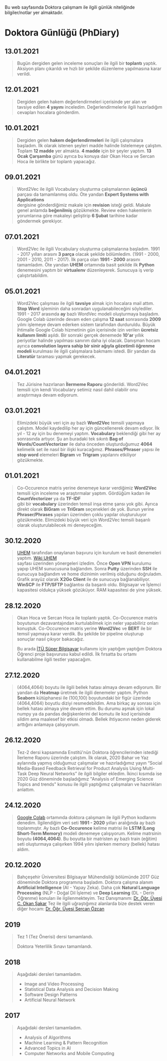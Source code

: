 Bu web sayfasında Doktora çalışmam ile ilgili günlük niteliğinde bilgiler/notlar yer almaktadır.

# Doktora Günlüğü (PhDiary)
## 13.01.2021
> Bugün dergiden gelen inceleme sonuçları ile ilgili
> bir **toplantı** yaptık. Aksiyon planı çıkarıldı ve 
> hızlı bir şekilde düzenleme yapılmasına karar verildi.

## 12.01.2021
> Dergiden gelen hakem değerlendirmeleri içerisinde yer alan ve
> tavsiye edilen **4 yayını** inceledim. Değerlendirmelerle ilgili
> hazırladığım cevapları hocalara gönderdim. 

## 10.01.2021
> Dergiden gelen **hakem değerlendirmeleri** ile ilgili çalışmalara başladım.
> İlk olarak istenen şeyleri madde halinde listelemeye çalıştım. Toplam
>  **12 madde** yer almakta. **4 madde** için bir şeyler yaptım. **13 Ocak Çarşamba** 
> günü ayrıca bu konuya dair Okan Hoca ve Sercan Hoca ile birlikte bir
> toplantı yapacağız.

## 09.01.2021
> Word2Vec ile ilgili Vocabulary oluşturma çalışmalarının **üçüncü**
> parçası da tamamlanmış oldu. Öte yandan **Expert Systems with Applications**  
> dergisine gönderdiğimiz makale için **revision** isteği geldi. Makale
> genel anlamda **beğenilmiş** gözükmekte. Review eden hakemlerin
> yorumlarına göre makaleyi geliştirip **6 Şubat** tarihine kadar göndermek
> gerekiyor.

## 07.01.2021
> Word2Vec ile ilgili Vocabulary oluşturma çalışmalarına başladım.
> 1991 - 2017 yılları arasını **3 parça** olacak şekilde bölümledim. 
> (1991 - 2000, 2001 - 2010, 2011 - 2017). İlk parça olan
> **1991 - 2000** arasını tamamladım. Öte yandan **UHEM** ortamında
> basit şekilde ilk **Python** denemesini yaptım bir **virtualenv**
> düzenleyerek. Sunucuya iş verip çalıştırtabildim.

## 05.01.2021
> Word2Vec çalışması ile ilgili **tavsiye** almak için hocalara mail attım.
> **Stop Word** işleminin daha sonradan uygulanabileceğini söylediler.
> 1991 - 2017 arasında **ay** bazlı WordVec modeli oluşturmaya başladım.
> Google Colab üzerinde devam eden çalışma **12 saat** sonrasında
> **2009** yılını işlemeye devam ederken sistem tarafından durduruldu.
> Büyük ihtimalle Google Colab hizmetinin gün içerisinde izin
> verilen **ücretsiz kullanım limiti** aşıldı. Bir sonraki gerçek denemede
> **10'ar** yıllık periyotlar halinde yapılması sanırım daha iyi olacak.
> Danışman hocam ayrıca **convolution layera sahip bir sinir ağıyla
> gözetimli öğrenme modeli** kurulması ile ilgili çalışmalara bakmamı istedi.
> Bir yandan da **Literatür** taraması yapmak gerekecek.

## 04.01.2021
> Tez Jürisine hazırlanan **İlermeme Raporu** gönderildi. Word2Vec temsili için kendi Vocabulary
> setimiz nasıl dahil olabilir onu araştırmaya devam ediyorum.

## 03.01.2021
> Elimizdeki büyük veri için ay bazlı **Word2Vec** temsili yapmaya çalıştım. Model kaydedilip
> her ay için güncellenerek devam ediyor. İlk yıl - 12 ay için bu denemeyi yaptım. **Vocabulary**
> beklendiği gibi her ay sonrasında artıyor. Şu an buradaki tek sıkıntı **Bag of Words/CountVectorizer**
> ile daha önceden oluşturduğumuz **4064** kelimelik set ile nasıl bir ilişki kuracağımız.
> **Phrases/Phraser** yapısı ile **stop word** elemeleri **Bigram** ve **Trigram** yapılarını etkiliyor gözükmekte.

## 01.01.2021
> Co-Occurence matris yerine denemeye karar verdiğimiz **Word2Vec** temsili için
> inceleme ve araştırmalar yaptım. Gördüğüm kadarı ile **CountVectorizer** ya da **TF-IDF**  
> gibi bir **vocabulary** üzerinden temsil inşa etme şansı yok gibi. Ayrıca direkt olarak
> **BiGram** ve **TriGram** seçenekleri de yok. Bunun yerine **Phraser/Phrases** yapıları üzerinden
> çoklu yapılar oluşturuluyor gözükmekte. Elimizdeki büyük veri için Word2Vec temsili
> başarılı olarak oluşturulabilecek mi deneyeceğim.

## 30.12.2020
> [UHEM](https://portal.uhem.itu.edu.tr/index.php) tarafından onaylanan başvuru için 
> kurulum ve basit denemeleri yaptım. [Wiki UHEM](http://wiki.uhem.itu.edu.tr/w/index.php/Ana_Sayfa)  
> sayfası üzerinden yönergeleri izledim. Önce **Open VPN** kurulumu yapıp UHEM sunucusuna bağlandım.
> Sonra **Putty** üzerinden **SSH** ile sunucuya bağlandım ve home dizinimin verilmiş olduğunu
> doğruladım. Grafik arayüz olarak **X2Go Client** ile de sunucuya bağlanabiliyor. **WinSCP**
> ile **FTP/SFTP** bağlantısı da başarılı oldu. Bilgisayar ve İşlemci kapasitesi oldukça
> yüksek gözüküyor. RAM kapasitesi de yine yüksek. 

## 28.12.2020
> Okan Hoca ve Sercan Hoca ile toplantı yaptık. Co-Occurence matris boyutunun dezavantajından 
> kurtulabilmek için neler yapabiliriz onları konuştuk. Co-Occurence matris yerine **Word2Vec** 
> ve **BERT** ile bir temsil yapmaya karar verdik. Bu şekilde bir pipeline oluşturup sonuçlar
> nasıl çıkıyor bakacağız.
>
> Bu arada [İTÜ Süper Bilgisayar](https://portal.uhem.itu.edu.tr/index.php) kullanımı için yaptığım 
> yaptığım Doktora Öğrenci proje başvurusu kabul edildi. İlk fırsatta bu ortamı kullanabilme ilgili testler yapacağım.

## 27.12.2020
> (4064,4064) boyutu ile ilgili bellek hatası almaya devam ediyorum. Bir yandan da **Heatmap** 
> üretmek ile ilgili denemeler yaptım. Python **Seaborn** kütüphanesi ile (100,100) boyutundaki 
> bir figür üzerinde (4064,4064) boyutlu diziyi resmedebildim. Ama birkaç ay sonrası için
> bellek hatası almaya yine devam ettim. Bu durumu aşmak için lokal numpy ya da pandas 
> değişkenlerini del komutu ile kod içerisinde sildim ama maalesef bir etkisi olmadı.
> Bellek ihtiyacının neden giderek arttığını anlamaya çalışıyorum.

## 26.12.2020
> Tez-2 dersi kapsamında Enstitü'nün Doktora öğrencilerinden istediği İlerleme Raporu
> üzerinde çalıştım. İlk olarak, 2020 Bahar ve Yaz aylarında yapmış olduğumuz çalışmalar
> ve hazırladığımız yayın “Social Media-Based Feedback Retrieval for Product Analysis Using Multi-Task Deep Neural
> Networks” ile ilgili bilgiler ekledim. İkinci kısımda ise 2020 Güz döneminde başladığımız "Analysis of Emerging Science 
> Topics and trends" konusu ile ilgili yaptığımız çalışmaları ve hazırlıkları anlattım.

## 24.12.2020
> [Google Colab](https://colab.research.google.com/) ortamında doktora çalışmam ile ilgili 
> Python kodlarımı denedim. İlgilendiğim veri seti **1991 - 2020** yılları aralığında ay bazlı
> toplanmıştır. Ay bazlı **Co-Occurence** kelime matrisi ile **LSTM (Long Short-Term Memory)** 
> modeli denemeye çalışıyorum. Kelime matrsinin boyutu **(4064,4064)**. Bu boyutta bir matristen 
> ay bazlı train (eğitim) seti oluşturmaya çalışırken 1994 yılını işlerken memory (bellek) hatası aldım. 

## 20.12.2020
> Bahçeşehir Üniversitesi Bilgisayar Mühendisliği bölümünde 2017 Güz döneminde
> Doktora programına başladım. Doktora çalışma alanım **Artificial Intelligence**
> (AI - Yapay Zeka). Daha çok **Natural Language Processing** (NLP - Doğal Dil İşleme)
> ve **Deep Learning** (DL - Derin Öğrenme) konuları ile ilgilenmekteyim.
> Tez Danışmanım: [Dr. Öğr. Üyesi C. Okan Şakar](https://akademik.bahcesehir.edu.tr/web/cemalokansakar/tr/index.html)
> Tez ile ilgili uğraştığımız alanlarda bize destek veren diğer hocam: [Dr. Öğr. Üyesi Sercan Özcan](https://www.port.ac.uk/about-us/structure-and-governance/our-people/our-staff/sercan-ozcan)

## 2019
> Tez 1 (Tez Önerisi) dersi tamamlandı.
> 
> Doktora Yeterlilik Sınavı tamamlandı.

## 2018
> Aşağıdaki dersleri tamamladım.
> * Image and Video Processing
> * Statistical Data Analysis and Decision Making
> * Software Design Patterns
> * Artificial Neural Network

## 2017
> Aşağıdaki dersleri tamamladım.
> * Analysis of Algorithms
> * Machine Learning & Pattern Recognition
> * Advanced Topics in AI
> * Computer Networks and Mobile Computing
